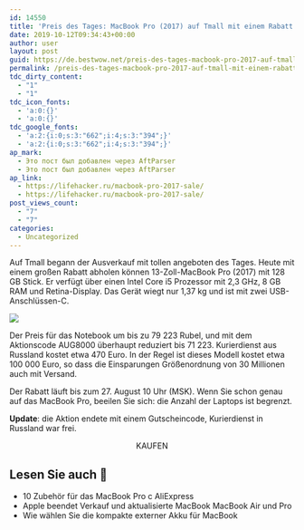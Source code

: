 ```yaml
---
id: 14550
title: 'Preis des Tages: MacBook Pro (2017) auf Tmall mit einem Rabatt von 30 000 Rubel (aktualisiert)'
date: 2019-10-12T09:34:43+00:00
author: user
layout: post
guid: https://de.bestwow.net/preis-des-tages-macbook-pro-2017-auf-tmall-mit-einem-rabatt-von-30-000-rubel-aktualisiert/
permalink: /preis-des-tages-macbook-pro-2017-auf-tmall-mit-einem-rabatt-von-30-000-rubel-aktualisiert/
tdc_dirty_content:
  - "1"
  - "1"
tdc_icon_fonts:
  - 'a:0:{}'
  - 'a:0:{}'
tdc_google_fonts:
  - 'a:2:{i:0;s:3:"662";i:4;s:3:"394";}'
  - 'a:2:{i:0;s:3:"662";i:4;s:3:"394";}'
ap_mark:
  - Это пост был добавлен через AftParser
  - Это пост был добавлен через AftParser
ap_link:
  - https://lifehacker.ru/macbook-pro-2017-sale/
  - https://lifehacker.ru/macbook-pro-2017-sale/
post_views_count:
  - "7"
  - "7"
categories:
  - Uncategorized
---
```

Auf Tmall begann der Ausverkauf mit tollen angeboten des Tages. Heute mit einem großen Rabatt abholen können 13-Zoll-MacBook Pro (2017) mit 128 GB Stick. Er verfügt über einen Intel Core i5 Prozessor mit 2,3 GHz, 8 GB RAM und Retina-Display. Das Gerät wiegt nur 1,37 kg und ist mit zwei USB-Anschlüssen-C.

![](https://de.bestwow.net/wp-content/uploads/2019/10/cena-dnya-macbook-pro-2017-na-tmall-so-skidkoy-30-000-rubley-obnovleno-1.jpg) 

Der Preis für das Notebook um bis zu 79 223 Rubel, und mit dem Aktionscode AUG8000 überhaupt reduziert bis 71 223. Kurierdienst aus Russland kostet etwa 470 Euro. In der Regel ist dieses Modell kostet etwa 100 000 Euro, so dass die Einsparungen Größenordnung von 30 Millionen auch mit Versand.

Der Rabatt läuft bis zum 27. August 10 Uhr (MSK). Wenn Sie schon genau auf das MacBook Pro, beeilen Sie sich: die Anzahl der Laptops ist begrenzt.

**Update**: die Aktion endete mit einem Gutscheincode, Kurierdienst in Russland war frei.

<p style="text-align: center">
  <span>KAUFEN</span>
</p>

<div>
  <h2 class="read-also__title">
    <span>Lesen Sie auch</span> <span>🧐 </span>
  </h2>
  
  <ul class="read-also__list">
    <li>
      10 Zubehör für das MacBook Pro c AliExpress
    </li>
    <li>
      Apple beendet Verkauf und aktualisierte MacBook MacBook Air und Pro
    </li>
    <li>
      Wie wählen Sie die kompakte externer Akku für MacBook
    </li>
  </ul>
</div>